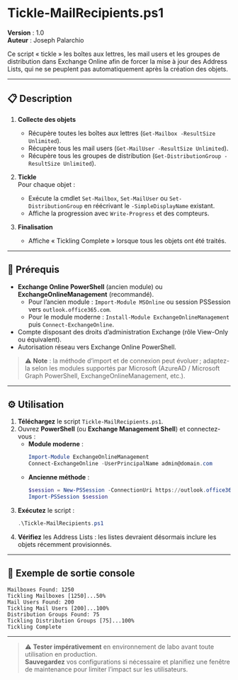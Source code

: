 # Tickle-MailRecipients.ps1

**Version** : 1.0  
**Auteur** : Joseph Palarchio

Ce script « tickle » les boîtes aux lettres, les mail users et les groupes de distribution dans Exchange Online afin de forcer la mise à jour des Address Lists, qui ne se peuplent pas automatiquement après la création des objets.

---

## 📋 Description

1. **Collecte des objets**  
   - Récupère toutes les boîtes aux lettres (`Get-Mailbox -ResultSize Unlimited`).  
   - Récupère tous les mail users (`Get-MailUser -ResultSize Unlimited`).  
   - Récupère tous les groupes de distribution (`Get-DistributionGroup -ResultSize Unlimited`).

2. **Tickle**  
   Pour chaque objet :  
   - Exécute la cmdlet `Set-Mailbox`, `Set-MailUser` ou `Set-DistributionGroup` en réécrivant le `-SimpleDisplayName` existant.  
   - Affiche la progression avec `Write-Progress` et des compteurs.

3. **Finalisation**  
   - Affiche « Tickling Complete » lorsque tous les objets ont été traités.

---

## 🔧 Prérequis

- **Exchange Online PowerShell** (ancien module) ou **ExchangeOnlineManagement** (recommandé).  
  - Pour l’ancien module : `Import-Module MSOnline` ou session PSSession vers `outlook.office365.com`.  
  - Pour le module moderne : `Install-Module ExchangeOnlineManagement` puis `Connect-ExchangeOnline`.
- Compte disposant des droits d’administration Exchange (rôle View-Only ou équivalent).  
- Autorisation réseau vers Exchange Online PowerShell.

> ⚠️ **Note** : la méthode d’import et de connexion peut évoluer ; adaptez-la selon les modules supportés par Microsoft (AzureAD / Microsoft Graph PowerShell, ExchangeOnlineManagement, etc.).

---

## ⚙️ Utilisation

1. **Téléchargez** le script `Tickle-MailRecipients.ps1`.  
2. Ouvrez **PowerShell** (ou **Exchange Management Shell**) et connectez-vous :  
   - **Module moderne** :  
     ```powershell
     Import-Module ExchangeOnlineManagement
     Connect-ExchangeOnline -UserPrincipalName admin@domain.com
     ```  
   - **Ancienne méthode** :  
     ```powershell
     $session = New-PSSession -ConnectionUri https://outlook.office365.com/powershell-liveid/ -Credential (Get-Credential) -Authentication Basic -AllowRedirection
     Import-PSSession $session
     ```
3. **Exécutez** le script :  
   ```powershell
   .\Tickle-MailRecipients.ps1
   ```
4. **Vérifiez** les Address Lists : les listes devraient désormais inclure les objets récemment provisionnés.

---

## 🚀 Exemple de sortie console

```text
Mailboxes Found: 1250
Tickling Mailboxes [1250]...50%
Mail Users Found: 200
Tickling Mail Users [200]...100%
Distribution Groups Found: 75
Tickling Distribution Groups [75]...100%
Tickling Complete
```

---

> ⚠️ **Tester impérativement** en environnement de labo avant toute utilisation en production.  
> **Sauvegardez** vos configurations si nécessaire et planifiez une fenêtre de maintenance pour limiter l’impact sur les utilisateurs.

